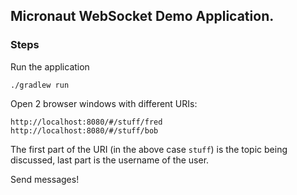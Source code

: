 ## Micronaut WebSocket Demo Application.

### Steps

Run the application

```
./gradlew run
```

Open 2 browser windows with different URIs:

```
http://localhost:8080/#/stuff/fred
http://localhost:8080/#/stuff/bob
```

The first part of the URI (in the above case `stuff`) is the topic being discussed, last part is the username of the user.

Send messages!
